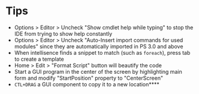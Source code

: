 # Tips

- Options > Editor > Uncheck "Show cmdlet help while typing" to stop the IDE from trying to show help constantly
- Options > Editor > Uncheck "Auto-Insert import commands for used modules" since they are automatically imported in PS 3.0 and above
- When intellisence finds a snippet to match (such as `foreach`), press tab to create a template
- Home > Edit > "Format Script" button will beautify the code
- Start a GUI program in the center of the screen by highlighting main form and modify "StartPosition" property to "CenterScreen"
- `CTL+DRAG` a GUI component to copy it to a new location****
